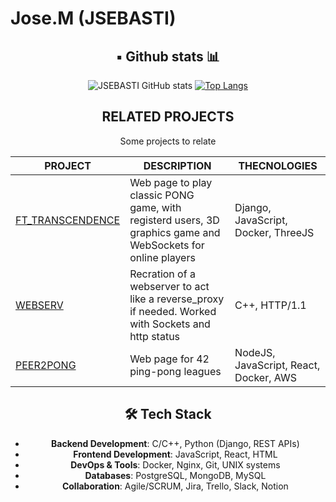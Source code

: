 # Jose.M (JSEBASTI)
<div align="center">

## ▪️ Github stats 📊

![JSEBASTI GitHub stats](https://github-readme-stats.vercel.app/api?username=jsesbasti&show_icons=true&theme=github_dark)  [![Top Langs](https://github-readme-stats.vercel.app/api/top-langs/?username=jsesbasti&layout=compact&theme=github_dark)](https://github.com/jsesbasti/)

## RELATED PROJECTS

Some projects to relate

| PROJECT | DESCRIPTION | THECNOLOGIES |
|---------|-------------|------|
| [FT_TRANSCENDENCE](https://github.com/Gprada-T/ft_trascendence) | Web page to play classic PONG game, with registerd users, 3D graphics game and WebSockets for online players | Django, JavaScript, Docker, ThreeJS |
| [WEBSERV](https://github.com/jsesbasti/webserv) | Recration of a webserver to act like a reverse_proxy if needed. Worked with Sockets and http status | C++, HTTP/1.1 |
| [PEER2PONG](https://github.com/NullSquad/peer-2-pong) | Web page for 42 ping-pong leagues | NodeJS, JavaScript, React, Docker, AWS |

## 🛠️ Tech Stack
- **Backend  Development**: C/C++, Python (Django, REST APIs)
- **Frontend  Development**: JavaScript, React, HTML
- **DevOps & Tools**: Docker, Nginx, Git, UNIX systems
- **Databases**: PostgreSQL, MongoDB, MySQL
- **Collaboration**: Agile/SCRUM, Jira, Trello, Slack, Notion
</div>
